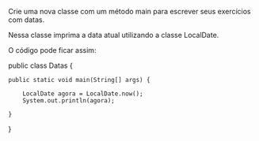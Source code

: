 Crie uma nova classe com um método main para escrever seus exercícios com datas.

Nessa classe imprima a data atual utilizando a classe LocalDate.

O código pode ficar assim:

public class Datas {

    public static void main(String[] args) {

        LocalDate agora = LocalDate.now();
        System.out.println(agora);

    }
}